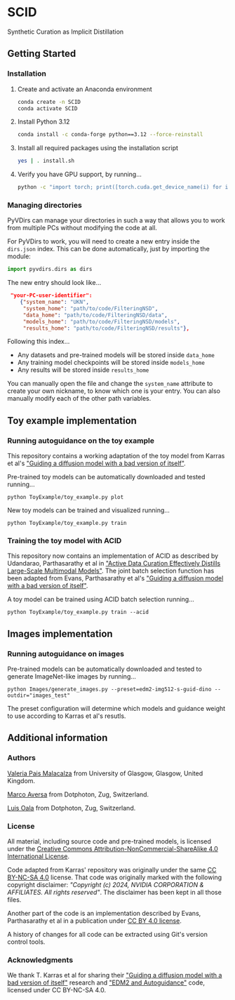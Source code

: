 # SCID
Synthetic Curation as Implicit Distillation

## Getting Started

### Installation

1. Create and activate an Anaconda environment

    ```bash
    conda create -n SCID
    conda activate SCID
    ```

2. Install Python 3.12

    ```bash
    conda install -c conda-forge python==3.12 --force-reinstall
    ```

3. Install all required packages using the installation script
    
    ```bash
    yes | . install.sh
    ```

4. Verify you have GPU support, by running...

    ```bash
    python -c "import torch; print([torch.cuda.get_device_name(i) for i in range(torch.cuda.device_count())])"
    ```

### Managing directories

PyVDirs can manage your directories in such a way that allows you to work from multiple PCs without modifying the code at all.

For PyVDirs to work, you will need to create a new entry inside the `dirs.json` index. This can be done automatically, just by importing the module:

```python
import pyvdirs.dirs as dirs
```

The new entry should look like...

```json
 "your-PC-user-identifier": 
    {"system_name": "UKN", 
     "system_home": "path/to/code/FilteringNSD", 
     "data_home": "path/to/code/FilteringNSD/data", 
     "models_home": "path/to/code/FilteringNSD/models", 
     "results_home": "path/to/code/FilteringNSD/results"}, 
```

Following this index...
- Any datasets and pre-trained models will be stored inside `data_home`
- Any training model checkpoints will be stored inside `models_home`
- Any results will be stored inside `results_home`

You can manually open the file and change the `system_name` attribute to create your own nickname, to know which one is your entry. You can also manually modify each of the other path variables.

## Toy example implementation

### Running autoguidance on the toy example

This repository contains a working adaptation of the toy model from Karras et al's ["Guiding a diffusion model with a bad version of itself"](https://arxiv.org/abs/2406.02507).

Pre-trained toy models can be automatically downloaded and tested running...

```
python ToyExample/toy_example.py plot
```

New toy models can be trained and visualized running...

```
python ToyExample/toy_example.py train
```

### Training the toy model with ACID

This repository now contains an implementation of ACID as described by Udandarao, Parthasarathy et al in ["Active Data Curation Effectively Distills Large-Scale Multimodal Models"](https://arxiv.org/pdf/2411.18674). The joint batch selection function has been adapted from Evans, Parthasarathy et al's ["Guiding a diffusion model with a bad version of itself"](https://arxiv.org/abs/2406.17711).

A toy model can be trained using ACID batch selection running...

```
python ToyExample/toy_example.py train --acid
```

## Images implementation

### Running autoguidance on images

Pre-trained models can be automatically downloaded and tested to generate ImageNet-like images by running...

```
python Images/generate_images.py --preset=edm2-img512-s-guid-dino --outdir="images_test"  
```

The preset configuration will determine which models and guidance weight to use according to Karras et al's resutls.

## Additional information

### Authors

[Valeria Pais Malacalza](v.pais-malacalza.1@research.gla.ac.uk) from University of Glasgow, Glasgow, United Kingdom.

[Marco Aversa](marco.aversa@dotphoton.com) from Dotphoton, Zug, Switzerland.

[Luis Oala](luis.oala@dotphoton.com) from Dotphoton, Zug, Switzerland.

### License

All material, including source code and pre-trained models, is licensed under the [Creative Commons Attribution-NonCommercial-ShareAlike 4.0 International License](http://creativecommons.org/licenses/by-nc-sa/4.0/).

Code adapted from Karras' repository was originally under the same [CC BY-NC-SA 4.0](http://creativecommons.org/licenses/by-nc-sa/4.0/) license. That code was originally marked with the following copyright disclaimer: _"Copyright (c) 2024, NVIDIA CORPORATION & AFFILIATES. All rights reserved"_. The disclaimer has been kept in all those files.

Another part of the code is an implementation described by Evans, Parthasarathy et al in a publication under [CC BY 4.0 license](https://creativecommons.org/licenses/by/4.0/).

A history of changes for all code can be extracted using Git's version control tools.

### Acknowledgments

We thank T. Karras et al for sharing their ["Guiding a diffusion model with a bad version of itself"](https://arxiv.org/abs/2406.02507) research and ["EDM2 and Autoguidance"](https://github.com/NVlabs/edm2) code, licensed under CC BY-NC-SA 4.0.